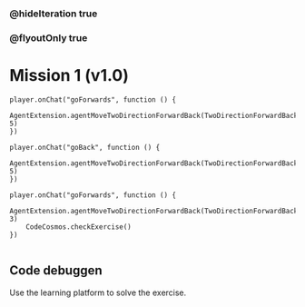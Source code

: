 ### @hideIteration true
### @flyoutOnly true
# Mission 1 (v1.0)

```blocks
player.onChat("goForwards", function () {
    AgentExtension.agentMoveTwoDirectionForwardBack(TwoDirectionForwardBack.Forward, 5)
})

player.onChat("goBack", function () {
	AgentExtension.agentMoveTwoDirectionForwardBack(TwoDirectionForwardBack.Back, 5)
})

```

```template
player.onChat("goForwards", function () {
    AgentExtension.agentMoveTwoDirectionForwardBack(TwoDirectionForwardBack.Forward, 3)
    CodeCosmos.checkExercise()
})


```
## Code debuggen
Use the learning platform to solve the exercise.